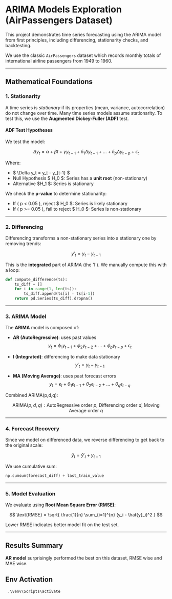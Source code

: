 
# ARIMA Models Exploration (AirPassengers Dataset)

This project demonstrates time series forecasting using the ARIMA model from first principles, including differencing, stationarity checks, and backtesting.

We use the classic `AirPassengers` dataset which records monthly totals of international airline passengers from 1949 to 1960.

---

## Mathematical Foundations

### 1. Stationarity

A time series is *stationary* if its properties (mean, variance, autocorrelation) do not change over time. Many time series models assume stationarity. To test this, we use the **Augmented Dickey-Fuller (ADF)** test.

#### ADF Test Hypotheses

We test the model:

$$
\Delta y_t = \alpha + \beta t + \gamma y_{t-1} + \delta_1 \Delta y_{t-1} + \dots + \delta_p \Delta y_{t-p} + \epsilon_t
$$

Where:

- $ \Delta y_t = y_t - y_{t-1} $
- Null Hypothesis $ H_0 $: Series has a **unit root** (non-stationary)
- Alternative $H_1 $: Series is stationary

We check the **p-value** to determine stationarity:
- If \( p < 0.05 \), reject $ H_0 $: Series is likely stationary
- If \( p >= 0.05 \), fail to reject $ H_0 $: Series is non-stationary

---

### 2. Differencing

Differencing transforms a non-stationary series into a stationary one by removing trends:

$$
y'_t = y_t - y_{t-1}
$$

This is the **integrated** part of ARIMA (the 'I'). We manually compute this with a loop:

```python
def compute_difference(ts):
    ts_diff = []
    for i in range(1, len(ts)):
        ts_diff.append(ts[i] - ts[i-1])
    return pd.Series(ts_diff).dropna()
```

---

### 3. ARIMA Model

The **ARIMA** model is composed of:

- **AR (AutoRegressive)**: uses past values  
  $$
  y_t = \phi_1 y_{t-1} + \phi_2 y_{t-2} + \dots + \phi_p y_{t-p} + \epsilon_t
  $$

- **I (Integrated)**: differencing to make data stationary  
  $$
  y'_t = y_t - y_{t-1}
  $$

- **MA (Moving Average)**: uses past forecast errors  
  $$
  y_t = \epsilon_t + \theta_1 \epsilon_{t-1} + \theta_2 \epsilon_{t-2} + \dots + \theta_q \epsilon_{t-q}
  $$

Combined ARIMA(p,d,q):

$$
\text{ARIMA}(p,d,q): \text{AutoRegressive order } p,\ \text{Differencing order } d,\ \text{Moving Average order } q
$$

---

### 4. Forecast Recovery

Since we model on differenced data, we reverse differencing to get back to the original scale:

$$
\hat{y}_t = \hat{y}'_t + y_{t-1}
$$

We use cumulative sum:

```python
np.cumsum(forecast_diff) + last_train_value
```

---

### 5. Model Evaluation

We evaluate using **Root Mean Square Error (RMSE)**:

$$
\text{RMSE} = \sqrt{ \frac{1}{n} \sum_{i=1}^{n} (y_i - \hat{y}_i)^2 }
$$

Lower RMSE indicates better model fit on the test set.

---

## Results Summary

**AR model** surprisingly performed the best on this dataset, RMSE wise and MAE wise. 



## Env Activation 

```
 .\venv\Scripts\activate  
```
